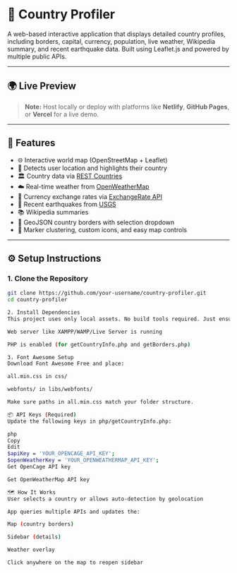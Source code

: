 # 📌 Country Profiler

A web-based interactive application that displays detailed country profiles, including borders, capital, currency, population, live weather, Wikipedia summary, and recent earthquake data. Built using Leaflet.js and powered by multiple public APIs.

---

## 🌍 Live Preview

> **Note:** Host locally or deploy with platforms like **Netlify**, **GitHub Pages**, or **Vercel** for a live demo.

---

## 🚀 Features

- 🌐 Interactive world map (OpenStreetMap + Leaflet)
- 📍 Detects user location and highlights their country
- 🏛️ Country data via [REST Countries](https://restcountries.com)
- ☁️ Real-time weather from [OpenWeatherMap](https://openweathermap.org/)
- 🔁 Currency exchange rates via [ExchangeRate API](https://www.exchangerate-api.com/)
- 🌋 Recent earthquakes from [USGS](https://earthquake.usgs.gov/)
- 📚 Wikipedia summaries
- 🧭 GeoJSON country borders with selection dropdown
- 🧩 Marker clustering, custom icons, and easy map controls

---

## ⚙️ Setup Instructions

### 1. Clone the Repository

```bash
git clone https://github.com/your-username/country-profiler.git
cd country-profiler

2. Install Dependencies
This project uses only local assets. No build tools required. Just ensure:

Web server like XAMPP/WAMP/Live Server is running

PHP is enabled (for getCountryInfo.php and getBorders.php)

3. Font Awesome Setup
Download Font Awesome Free and place:

all.min.css in css/

webfonts/ in libs/webfonts/

Make sure paths in all.min.css match your folder structure.

📦 API Keys (Required)
Update the following keys in php/getCountryInfo.php:

php
Copy
Edit
$apiKey = 'YOUR_OPENCAGE_API_KEY';
$openWeatherKey = 'YOUR_OPENWEATHERMAP_API_KEY';
Get OpenCage API key

Get OpenWeatherMap API key

🗺️ How It Works
User selects a country or allows auto-detection by geolocation

App queries multiple APIs and updates the:

Map (country borders)

Sidebar (details)

Weather overlay

Click anywhere on the map to reopen sidebar


